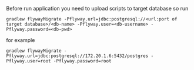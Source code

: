 Before run application you need to upload scripts to target database so run

`gradlew flywayMigrate -Pflyway.url=jdbc:postgresql://<url:port of target database>/<db-name> -Pflyway.user=<db-username> -Pflyway.password=<db-pwd> `

for example

` gradlew flywayMigrate -Pflyway.url=jdbc:postgresql://172.20.1.6:5432/postgres -Pflyway.user=root -Pflyway.password=root `

